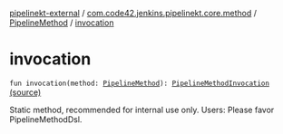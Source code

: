 [pipelinekt-external](../../index.md) / [com.code42.jenkins.pipelinekt.core.method](../index.md) / [PipelineMethod](index.md) / [invocation](./invocation.md)

# invocation

`fun invocation(method: `[`PipelineMethod`](index.md)`): `[`PipelineMethodInvocation`](../-pipeline-method-invocation/index.md) [(source)](https://github.com/code42/pipelinekt/tree/master/core/src/main/kotlin/com/code42/jenkins/pipelinekt/core/method/PipelineMethod.kt#L17)

Static method, recommended for internal use only.
Users: Please favor PipelineMethodDsl.

